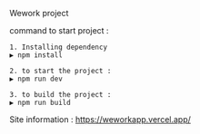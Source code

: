 Wework project

command to start project :

    1. Installing dependency
    ▶️ npm install

    2. to start the project :
    ▶️ npm run dev

    3. to build the project :
    ▶️ npm run build

Site information :
https://weworkapp.vercel.app/
